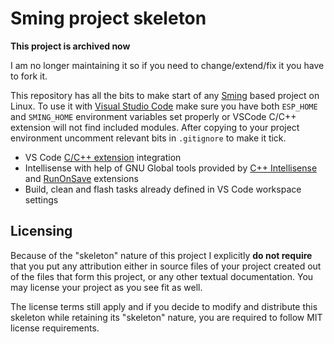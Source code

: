 # Sming project skeleton

**This project is archived now**

I am no longer maintaining it so if you need to change/extend/fix it you have to fork it.

This repository has all the bits to make start of any [Sming](https://github.com/SmingHub/Sming) based project on Linux. To use it with [Visual Studio Code](https://code.visualstudio.com/) make sure you have both `ESP_HOME` and `SMING_HOME` environment variables set properly or VSCode C/C++ extension will not find included modules. After copying to your project environment uncomment relevant bits in `.gitignore` to make it tick.

* VS Code [C/C++ extension](https://github.com/Microsoft/vscode-cpptools) integration
* Intellisense with help of GNU Global tools provided by [C++ Intellisense](https://github.com/austin-----/code-gnu-global) and [RunOnSave](https://github.com/emeraldwalk/vscode-runonsave) extensions
* Build, clean and flash tasks already defined in VS Code workspace settings

## Licensing

Because of the "skeleton" nature of this project I explicitly **do not require** that you put any attribution either in source files of your project created out of the files that form this project, or any other textual documentation. You may license your project as you see fit as well.

The license terms still apply and if you decide to modify and distribute this skeleton while retaining its "skeleton" nature, you are required to follow MIT license requirements.
